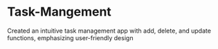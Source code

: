 # Task-Mangement
Created an intuitive task management app with add, delete, and update functions, emphasizing user-friendly design
